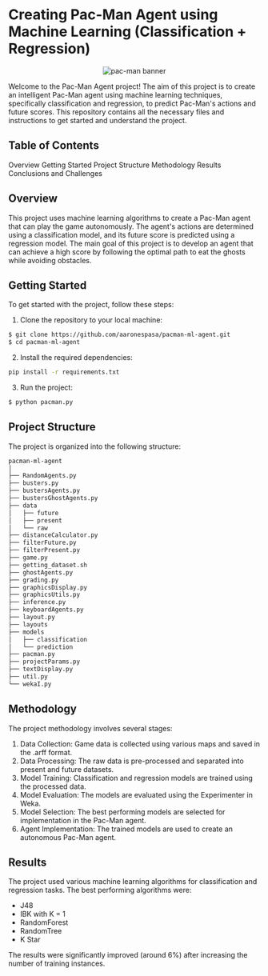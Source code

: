 # Creating Pac-Man Agent using Machine Learning (Classification + Regression)
<p align="center">
  <img src="https://lh3.googleusercontent.com/H8hhcUas7f9Pi4aMLTQfSTVk1wwE1d_SPYYGldXn9S8GARJis2ED4EpnIfXzfBhTP8KZM64bFnmgowpU3Ct7b7OznwcRakNOM3mB2KRr=s660" alt="pac-man banner" />
</p>
  
Welcome to the Pac-Man Agent project! The aim of this project is to create an intelligent Pac-Man agent using machine learning techniques, specifically classification and regression, to predict Pac-Man's actions and future scores. This repository contains all the necessary files and instructions to get started and understand the project.

## Table of Contents
Overview
Getting Started
Project Structure
Methodology
Results
Conclusions and Challenges

## Overview
This project uses machine learning algorithms to create a Pac-Man agent that can play the game autonomously. The agent's actions are determined using a classification model, and its future score is predicted using a regression model. The main goal of this project is to develop an agent that can achieve a high score by following the optimal path to eat the ghosts while avoiding obstacles.

## Getting Started

To get started with the project, follow these steps:

1. Clone the repository to your local machine:
```bash
$ git clone https://github.com/aaronespasa/pacman-ml-agent.git
$ cd pacman-ml-agent
```

2. Install the required dependencies:
```bash
pip install -r requirements.txt
```

3. Run the project:
```bash
$ python pacman.py
```

## Project Structure
The project is organized into the following structure:
```bash
pacman-ml-agent
│
├── RandomAgents.py
├── busters.py
├── bustersAgents.py
├── bustersGhostAgents.py
├── data
│   ├── future
│   ├── present
│   └── raw
├── distanceCalculator.py
├── filterFuture.py
├── filterPresent.py
├── game.py
├── getting_dataset.sh
├── ghostAgents.py
├── grading.py
├── graphicsDisplay.py
├── graphicsUtils.py
├── inference.py
├── keyboardAgents.py
├── layout.py
├── layouts
├── models
│   ├── classification
│   └── prediction
├── pacman.py
├── projectParams.py
├── textDisplay.py
├── util.py
└── wekaI.py
```

## Methodology
The project methodology involves several stages:

1. Data Collection: Game data is collected using various maps and saved in the .arff format.
2. Data Processing: The raw data is pre-processed and separated into present and future datasets.
3. Model Training: Classification and regression models are trained using the processed data.
4. Model Evaluation: The models are evaluated using the Experimenter in Weka.
5. Model Selection: The best performing models are selected for implementation in the Pac-Man agent.
6. Agent Implementation: The trained models are used to create an autonomous Pac-Man agent.

## Results
The project used various machine learning algorithms for classification and regression tasks. The best performing algorithms were:

<ul>
<li>J48</li>
<li>IBK with K = 1</li>
<li>RandomForest</li>
<li>RandomTree</li>
<li>K Star</li>
</ul>

The results were significantly improved (around 6%) after increasing the number of training instances.
